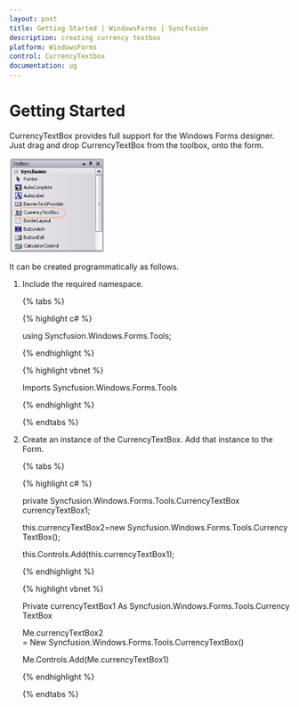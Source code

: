```yaml
---
layout: post
title: Getting Started | WindowsForms | Syncfusion
description: creating currency textbox
platform: WindowsForms
control: CurrencyTextbox
documentation: ug
---
```


# Getting Started


CurrencyTextBox provides full support for the Windows Forms designer. Just drag and drop CurrencyTextBox from the toolbox, onto the form.

![](Overview_images/Overview_img489.png) 



It can be created programmatically as follows.

1. Include the required namespace.

   {% tabs %}

   {% highlight c# %}

   using Syncfusion.Windows.Forms.Tools;

   {% endhighlight %}
   
   {% highlight vbnet %}

   Imports Syncfusion.Windows.Forms.Tools

   {% endhighlight %}

   {% endtabs %}
   
   

2. Create an instance of the CurrencyTextBox. Add that instance to the Form.

   {% tabs %}

   {% highlight c# %}

    private Syncfusion.Windows.Forms.Tools.CurrencyTextBox currencyTextBox1;

	this.currencyTextBox2=new Syncfusion.Windows.Forms.Tools.CurrencyTextBox();

	this.Controls.Add(this.currencyTextBox1);

   {% endhighlight %}
   
    {% highlight vbnet %}  

    Private currencyTextBox1 As Syncfusion.Windows.Forms.Tools.CurrencyTextBox

	Me.currencyTextBox2 = New Syncfusion.Windows.Forms.Tools.CurrencyTextBox()

	Me.Controls.Add(Me.currencyTextBox1)

   {% endhighlight %}
   
   {% endtabs %}